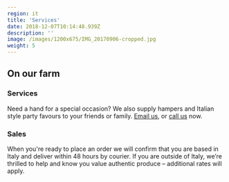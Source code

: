 ```yaml
---
region: it
title: 'Services'
date: 2018-12-07T10:14:48.939Z
description: ''
image: /images/1200x675/IMG_20170906-cropped.jpg
weight: 5
---
```


## On our farm

### Services

Need a hand for a special occasion? We also supply hampers and Italian style party favours to your friends or family. [Email us](#contact), or [call us](#call) now.

### Sales

When you're ready to place an order we will confirm that you are based in Italy and deliver within 48 hours by courier. If you are outside of Italy, we’re thrilled to help and know you value authentic produce – additional rates will apply.